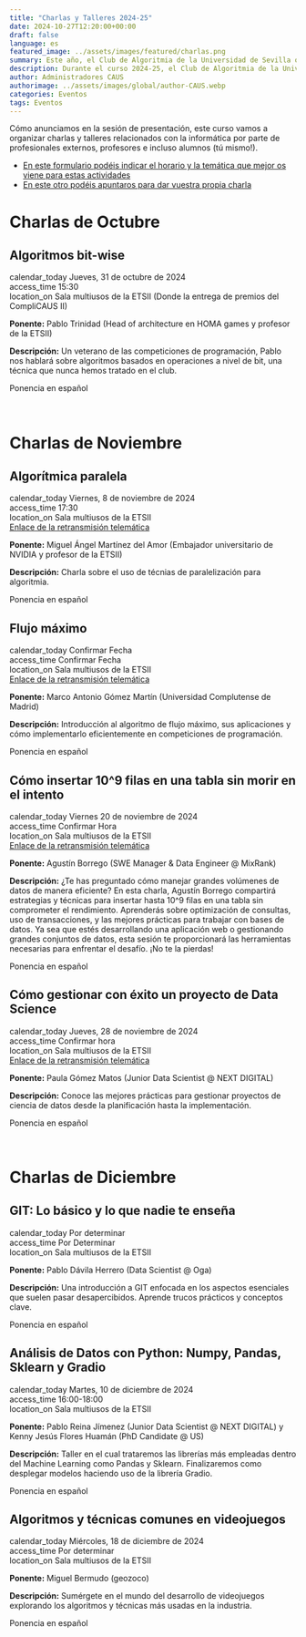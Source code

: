 ```yaml
---
title: "Charlas y Talleres 2024-25"
date: 2024-10-27T12:20:00+00:00
draft: false
language: es
featured_image: ../assets/images/featured/charlas.png
summary: Este año, el Club de Algoritmia de la Universidad de Sevilla ofrecerá charlas y talleres sobre informática, dirigidos tanto por profesionales como por estudiantes.
description: Durante el curso 2024-25, el Club de Algoritmia de la Universidad de Sevilla organizará una serie de charlas y talleres prácticos en temas de informática, dirigidos por expertos de la industria, profesores y estudiantes de la propia universidad. Estas actividades ofrecen una excelente oportunidad para profundizar en diversos temas y habilidades en programación y algoritmia, además de promover el intercambio de conocimientos entre la comunidad académica. ¡Anímate a participar y contribuir con tus propias ideas!
author: Administradores CAUS
authorimage: ../assets/images/global/author-CAUS.webp
categories: Eventos
tags: Eventos
---
```


Cómo anunciamos en la sesión de presentación, este curso vamos a organizar charlas y talleres relacionados con la informática por parte de profesionales externos, profesores e incluso alumnos (tú mismo!).

- [En este formulario podéis indicar el horario y la temática que mejor os viene para estas actividades](https://forms.gle/aMjuhZWht8kFMocd9)
- [En este otro podéis apuntaros para dar vuestra propia charla](https://forms.gle/yY9WpbA6Lof41ufa7)

<link href="https://fonts.googleapis.com/icon?family=Material+Icons" rel="stylesheet">

# Charlas de Octubre

<div class="space-y-6">
  <!-- Card 1 -->
  <div class="border border-gray-200 rounded-lg p-4 md:p-6 bg-white shadow-sm">
    <h2 class="text-lg font-semibold text-gray-800">Algoritmos bit-wise</h2>
    <div class="mt-4 text-gray-600 space-y-2">
      <div class="flex items-center space-x-2">
        <span class="material-icons">calendar_today</span>
        <span class="text-sm md:text-base"> Jueves, 31 de octubre de 2024</span>
      </div>
      <div class="flex items-center space-x-2">
        <span class="material-icons">access_time</span>
        <span class="text-sm md:text-base"> 15:30</span>
      </div>
      <div class="flex items-center space-x-2">
        <span class="material-icons">location_on</span>
        <span class="text-sm md:text-base"> Sala multiusos de la ETSII (Donde la entrega de premios del CompliCAUS II)</span>
      </div>
      <p class="mt-4 text-sm md:text-base text-gray-500"><strong>Ponente:</strong> Pablo Trinidad (Head of architecture en HOMA games y profesor de la ETSII)</p>
      <p class="text-sm md:text-base text-gray-500"><strong>Descripción:</strong> Un veterano de las competiciones de programación, Pablo nos hablará sobre algoritmos basados en operaciones a nivel de bit, una técnica que nunca hemos tratado en el club.</p>
      <p class="text-sm md:text-base text-gray-500">Ponencia en español</p>
    </div>
  </div>
</div>
<br>

# Charlas de Noviembre

<div class="space-y-6">
  <!-- Card 1 -->
  <div class="border border-gray-200 rounded-lg p-4 md:p-6 bg-white shadow-sm">
    <h2 class="text-lg font-semibold text-gray-800">Algorítmica paralela </h2>
    <div class="mt-4 text-gray-600 space-y-2">
      <div class="flex items-center space-x-2">
        <span class="material-icons">calendar_today</span>
        <span class="text-sm md:text-base"> Viernes, 8 de noviembre de 2024</span>
      </div>
      <div class="flex items-center space-x-2">
        <span class="material-icons">access_time</span>
        <span class="text-sm md:text-base"> 17:30</span>
      </div>
      <div class="flex items-center space-x-2">
        <span class="material-icons">location_on</span>
        <span class="text-sm md:text-base"> Sala multiusos de la ETSII</span>
      </div>
      <div>
        <a href="#" class="text-blue-500 hover:underline">Enlace de la retransmisión telemática</a>
      </div>
      <p class="mt-4 text-sm md:text-base text-gray-500"><strong>Ponente:</strong> Miguel Ángel Martínez del Amor (Embajador universitario de NVIDIA y profesor de la ETSII)</p>
      <p class="text-sm md:text-base text-gray-500"><strong>Descripción:</strong> Charla sobre el uso de técnias de paralelización para algoritmia.</p>
      <p class="text-sm md:text-base text-gray-500">Ponencia en español</p>
    </div>
  </div>

  <!-- Card 2 -->
  <div class="border border-gray-200 rounded-lg p-4 md:p-6 bg-white shadow-sm">
    <h2 class="text-lg font-semibold text-gray-800">Flujo máximo </h2>
    <div class="mt-4 text-gray-600 space-y-2">
      <div class="flex items-center space-x-2">
        <span class="material-icons">calendar_today</span>
        <span class="text-sm md:text-base"> Confirmar Fecha</span>
      </div>
      <div class="flex items-center space-x-2">
        <span class="material-icons">access_time</span>
        <span class="text-sm md:text-base"> Confirmar Fecha</span>
      </div>
      <div class="flex items-center space-x-2">
        <span class="material-icons">location_on</span>
        <span class="text-sm md:text-base"> Sala multiusos de la ETSII</span>
      </div>
      <div>
        <a href="#" class="text-blue-500 hover:underline">Enlace de la retransmisión telemática</a>
      </div>
      <p class="mt-4 text-sm md:text-base text-gray-500"><strong>Ponente:</strong> Marco Antonio Gómez Martín (Universidad Complutense de Madrid) </p>
      <p class="text-sm md:text-base text-gray-500"><strong>Descripción:</strong> Introducción al algoritmo de flujo máximo, sus aplicaciones y cómo implementarlo eficientemente en competiciones de programación.</p>
      <p class="text-sm md:text-base text-gray-500">Ponencia en español</p>
    </div>
  </div>

  <!-- Card 3 -->
  <div class="border border-gray-200 rounded-lg p-4 md:p-6 bg-white shadow-sm">
    <h2 class="text-lg font-semibold text-gray-800">Cómo insertar 10^9 filas en una tabla sin morir en el intento </h2>
    <div class="mt-4 text-gray-600 space-y-2">
      <div class="flex items-center space-x-2">
        <span class="material-icons">calendar_today</span>
        <span class="text-sm md:text-base"> Viernes 20 de noviembre de 2024</span>
      </div>
      <div class="flex items-center space-x-2">
        <span class="material-icons">access_time</span>
        <span class="text-sm md:text-base"> Confirmar Hora</span>
      </div>
      <div class="flex items-center space-x-2">
        <span class="material-icons">location_on</span>
        <span class="text-sm md:text-base"> Sala multiusos de la ETSII</span>
      </div>
      <div>
        <a href="#" class="text-blue-500 hover:underline">Enlace de la retransmisión telemática</a>
      </div>
      <p class="mt-4 text-sm md:text-base text-gray-500"><strong>Ponente:</strong> Agustín Borrego (SWE Manager & Data Engineer @ MixRank)</p>
      <p class="text-sm md:text-base text-gray-500"><strong>Descripción:</strong> ¿Te has preguntado cómo manejar grandes volúmenes de datos de manera eficiente? En esta charla, Agustín Borrego compartirá estrategias y técnicas para insertar hasta 10^9 filas en una tabla sin comprometer el rendimiento. Aprenderás sobre optimización de consultas, uso de transacciones, y las mejores prácticas para trabajar con bases de datos. Ya sea que estés desarrollando una aplicación web o gestionando grandes conjuntos de datos, esta sesión te proporcionará las herramientas necesarias para enfrentar el desafío. ¡No te la pierdas!
      </p>
      <p class="text-sm md:text-base text-gray-500">Ponencia en español</p>
    </div>
  </div>

  <!-- Card 4 -->
  <div class="border border-gray-200 rounded-lg p-4 md:p-6 bg-white shadow-sm">
    <h2 class="text-lg font-semibold text-gray-800">Cómo gestionar con éxito un proyecto de Data Science </h2>
    <div class="mt-4 text-gray-600 space-y-2">
      <div class="flex items-center space-x-2">
        <span class="material-icons">calendar_today</span>
        <span class="text-sm md:text-base"> Jueves, 28 de noviembre de 2024</span>
      </div>
      <div class="flex items-center space-x-2">
        <span class="material-icons">access_time</span>
        <span class="text-sm md:text-base"> Confirmar hora</span>
      </div>
      <div class="flex items-center space-x-2">
        <span class="material-icons">location_on</span>
        <span class="text-sm md:text-base"> Sala multiusos de la ETSII</span>
      </div>
      <div>
        <a href="#" class="text-blue-500 hover:underline">Enlace de la retransmisión telemática</a>
      </div>
      <p class="mt-4 text-sm md:text-base text-gray-500"><strong>Ponente:</strong> Paula Gómez Matos (Junior Data Scientist @ NEXT DIGITAL)</p>
      <p class="text-sm md:text-base text-gray-500"><strong>Descripción:</strong> Conoce las mejores prácticas para gestionar proyectos de ciencia de datos desde la planificación hasta la implementación.</p>
      <p class="text-sm md:text-base text-gray-500">Ponencia en español</p>
    </div>
  </div>
</div>
<br>

# Charlas de Diciembre

<div class="space-y-6">
  <!-- Card 1 -->
  <div class="border border-gray-200 rounded-lg p-4 md:p-6 bg-white shadow-sm">
    <h2 class="text-lg font-semibold text-gray-800">GIT: Lo básico y lo que nadie te enseña</h2>
    <div class="mt-4 text-gray-600 space-y-2">
      <div class="flex items-center space-x-2">
        <span class="material-icons">calendar_today</span>
        <span class="text-sm md:text-base"> Por determinar</span>
      </div>
      <div class="flex items-center space-x-2">
        <span class="material-icons">access_time</span>
        <span class="text-sm md:text-base"> Por Determinar</span>
      </div>
      <div class="flex items-center space-x-2">
        <span class="material-icons">location_on</span>
        <span class="text-sm md:text-base"> Sala multiusos de la ETSII</span>
      </div>
      <p class="mt-4 text-sm md:text-base text-gray-500"><strong>Ponente:</strong> Pablo Dávila Herrero (Data Scientist @ Oga)</p>
      <p class="text-sm md:text-base text-gray-500"><strong>Descripción:</strong> Una introducción a GIT enfocada en los aspectos esenciales que suelen pasar desapercibidos. Aprende trucos prácticos y conceptos clave.</p>
      <p class="text-sm md:text-base text-gray-500">Ponencia en español</p>
    </div>
  </div>

  <div class="border border-gray-200 rounded-lg p-4 md:p-6 bg-white shadow-sm">
    <h2 class="text-lg font-semibold text-gray-800">Análisis de Datos con Python: Numpy, Pandas, Sklearn y Gradio </h2>
    <div class="mt-4 text-gray-600 space-y-2">
      <div class="flex items-center space-x-2">
        <span class="material-icons">calendar_today</span>
        <span class="text-sm md:text-base"> Martes, 10 de diciembre de 2024</span>
      </div>
      <div class="flex items-center space-x-2">
        <span class="material-icons">access_time</span>
        <span class="text-sm md:text-base"> 16:00-18:00</span>
      </div>
      <div class="flex items-center space-x-2">
        <span class="material-icons">location_on</span>
        <span class="text-sm md:text-base"> Sala multiusos de la ETSII</span>
      </div>
      <p class="mt-4 text-sm md:text-base text-gray-500"><strong>Ponente:</strong> Pablo Reina Jímenez (Junior Data Scientist @ NEXT DIGITAL) y Kenny Jesús Flores Huamán (PhD Candidate @ US)</p>
      <p class="text-sm md:text-base text-gray-500"><strong>Descripción:</strong> Taller en el cual trataremos las librerías más empleadas dentro del Machine Learning como Pandas y Sklearn. Finalizaremos como desplegar modelos haciendo uso de la librería Gradio.</p>
      <p class="text-sm md:text-base text-gray-500">Ponencia en español</p>
    </div>
  </div>

  <div class="border border-gray-200 rounded-lg p-4 md:p-6 bg-white shadow-sm">
    <h2 class="text-lg font-semibold text-gray-800">Algoritmos y técnicas comunes en videojuegos</h2>
    <div class="mt-4 text-gray-600 space-y-2">
      <div class="flex items-center space-x-2">
        <span class="material-icons">calendar_today</span>
        <span class="text-sm md:text-base"> Miércoles, 18 de diciembre de 2024</span>
      </div>
      <div class="flex items-center space-x-2">
        <span class="material-icons">access_time</span>
        <span class="text-sm md:text-base"> Por determinar</span>
      </div>
      <div class="flex items-center space-x-2">
        <span class="material-icons">location_on</span>
        <span class="text-sm md:text-base"> Sala multiusos de la ETSII</span>
      </div>
      <p class="mt-4 text-sm md:text-base text-gray-500"><strong>Ponente:</strong> Miguel Bermudo (geozoco)</p>
      <p class="text-sm md:text-base text-gray-500"><strong>Descripción:</strong> Sumérgete en el mundo del desarrollo de videojuegos explorando los algoritmos y técnicas más usadas en la industria.</p>
      <p class="text-sm md:text-base text-gray-500">Ponencia en español</p>
    </div>
  </div>
</div>

